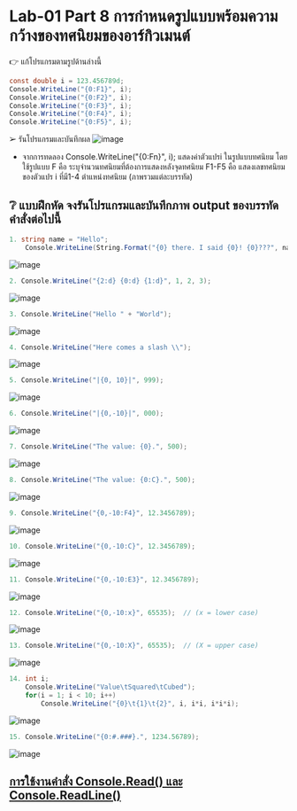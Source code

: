 # Lab-01  Part 8  การกำหนดรูปแบบพร้อมความกว้างของทศนิยมของอาร์กิวเมนต์

👉 แก้โปรแกรมตามรูปด้านล่างนี้
```csharp
const double i = 123.456789d;
Console.WriteLine("{0:F1}", i);
Console.WriteLine("{0:F2}", i);
Console.WriteLine("{0:F3}", i);
Console.WriteLine("{0:F4}", i);
Console.WriteLine("{0:F5}", i);
```
➢ รันโปรแกรมและบันทึกผล
![image](https://github.com/65030121natthamon/03376836-OOP-2566-Lab-01/assets/144195611/fe6c1d9d-b2fc-419b-b5b7-11dcade51377)
- จากการทดลอง Console.WriteLine("{0:Fn}", i); แสดงค่าตัวแปรi ในรูปแบบทศนิยม โดยใช้รูปแบบ F คือ ระบุจำนวนทศนิยมที่ต้องการแสดงหลังจุดทศนิยม F1-F5 คือ แสดงเลขทศนิยมของตัวแปร i ที่มี1-4 ตำแหน่งทศนิยม (ภาพรวมแต่ละบรรทัด) 
## ❔ แบบฝึกหัด จงรันโปรแกรมและบันทึกภาพ output ของบรรทัดคำสั่งต่อไปนี้

``` csharp
1. string name = "Hello";
    Console.WriteLine(String.Format("{0} there. I said {0}! {0}???", name));
```
![image](https://github.com/65030121natthamon/03376836-OOP-2566-Lab-01/assets/144195611/75ec8416-b711-4d63-aa5d-b928b56bd7d4)

``` csharp
2. Console.WriteLine("{2:d} {0:d} {1:d}", 1, 2, 3);
```
![image](https://github.com/65030121natthamon/03376836-OOP-2566-Lab-01/assets/144195611/43c7e828-0d1c-4025-ae1e-8c3ac0fbed91)

``` csharp
3. Console.WriteLine("Hello " + "World");
```
![image](https://github.com/65030121natthamon/03376836-OOP-2566-Lab-01/assets/144195611/1033e480-5869-4eba-8e9a-8fa6d758e730)

``` csharp
4. Console.WriteLine("Here comes a slash \\");
```
![image](https://github.com/65030121natthamon/03376836-OOP-2566-Lab-01/assets/144195611/32110d48-3a84-4e3e-8055-5a1be32dcf81)

``` csharp
5. Console.WriteLine("|{0, 10}|", 999);
```
![image](https://github.com/65030121natthamon/03376836-OOP-2566-Lab-01/assets/144195611/30fdbd90-b93e-417d-bf54-599ea3334749)

``` csharp
6. Console.WriteLine("|{0,-10}|", 000);
```
![image](https://github.com/65030121natthamon/03376836-OOP-2566-Lab-01/assets/144195611/d70d98a1-825f-4575-95e6-a12251494f8d)

``` csharp
7. Console.WriteLine("The value: {0}.", 500);
```
![image](https://github.com/65030121natthamon/03376836-OOP-2566-Lab-01/assets/144195611/3cad84d7-a35c-429b-ad6b-642c363dfbe9)

``` csharp
8. Console.WriteLine("The value: {0:C}.", 500);
```
![image](https://github.com/65030121natthamon/03376836-OOP-2566-Lab-01/assets/144195611/1715c95d-2a39-4690-9778-4e9ca353bc94)

``` csharp
9. Console.WriteLine("{0,-10:F4}", 12.3456789);
```
![image](https://github.com/65030121natthamon/03376836-OOP-2566-Lab-01/assets/144195611/edc829a2-9d80-44c4-8d6e-7edd31e87633)

``` csharp
10. Console.WriteLine("{0,-10:C}", 12.3456789);
```
![image](https://github.com/65030121natthamon/03376836-OOP-2566-Lab-01/assets/144195611/c44042c7-4dad-44c7-bfa8-8e5e38aa456d)

``` csharp
11. Console.WriteLine("{0,-10:E3}", 12.3456789);
```
![image](https://github.com/65030121natthamon/03376836-OOP-2566-Lab-01/assets/144195611/be7df10b-cec1-43cc-9e2d-88801018a5f1)

``` csharp
12. Console.WriteLine("{0,-10:x}", 65535);  // (x = lower case)
```
![image](https://github.com/65030121natthamon/03376836-OOP-2566-Lab-01/assets/144195611/310c6547-5940-4183-839b-bdb9ed99ce24)

``` csharp
13. Console.WriteLine("{0,-10:X}", 65535);  // (X = upper case)
```
![image](https://github.com/65030121natthamon/03376836-OOP-2566-Lab-01/assets/144195611/91de6435-85d3-473b-a264-9001cc6f37a3)

``` csharp
14. int i;
    Console.WriteLine("Value\tSquared\tCubed");
    for(i = 1; i < 10; i++)
        Console.WriteLine("{0}\t{1}\t{2}", i, i*i, i*i*i);
```
![image](https://github.com/65030121natthamon/03376836-OOP-2566-Lab-01/assets/144195611/8723b475-134a-4097-9878-b28433ad3efa)

``` csharp
15. Console.WriteLine("{0:#.###}.", 1234.56789);
```
![image](https://github.com/65030121natthamon/03376836-OOP-2566-Lab-01/assets/144195611/c323b273-c86e-48a0-86b0-0de15be1da5d)



## [การใช้งานคำสั่ง Console.Read() และ Console.ReadLine()](./Lab-01-part-9-12.md)
